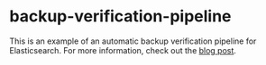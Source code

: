 # backup-verification-pipeline

This is an example of an automatic backup verification pipeline for
Elasticsearch. For more information, check out the [blog post].

[blog post]: https://jsherz.com/elasticsearch/snapshots/backup/codebuild/docker/2019/06/09/automating-backup-verification-for-elasticsearch.html
